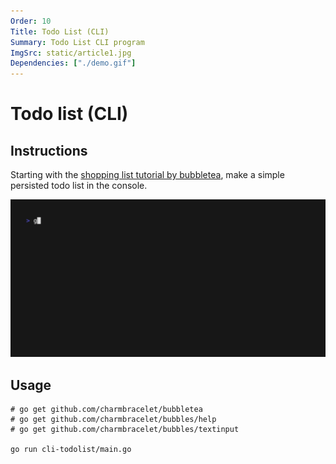 ```yaml
---
Order: 10
Title: Todo List (CLI)
Summary: Todo List CLI program 
ImgSrc: static/article1.jpg
Dependencies: ["./demo.gif"]
---
```


# Todo list (CLI)

## Instructions

Starting with the [shopping list tutorial by bubbletea](https://github.com/charmbracelet/bubbletea/tree/master/tutorials/basics),
make a simple persisted todo list in the console.

![Made with VHS](./demo.gif)

## Usage

```shell
# go get github.com/charmbracelet/bubbletea
# go get github.com/charmbracelet/bubbles/help
# go get github.com/charmbracelet/bubbles/textinput

go run cli-todolist/main.go
```
